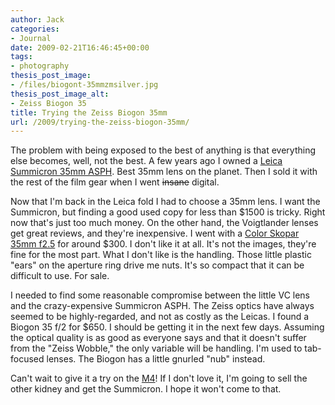 ```yaml
---
author: Jack
categories:
- Journal
date: 2009-02-21T16:46:45+00:00
tags:
- photography
thesis_post_image:
- /files/biogont-35mmzmsilver.jpg
thesis_post_image_alt:
- Zeiss Biogon 35
title: Trying the Zeiss Biogon 35mm
url: /2009/trying-the-zeiss-biogon-35mm/
---
```


The problem with being exposed to the best of anything is that everything else becomes, well, not the best. A few years ago I owned a [Leica Summicron 35mm ASPH](http://en.leica-camera.com/photography/m_system/lenses/2181.html). Best 35mm lens on the planet. Then I sold it with the rest of the film gear when I went <strike>insane</strike> digital.

Now that I'm back in the Leica fold I had to choose a 35mm lens. I want the Summicron, but finding a good used copy for less than $1500 is tricky. Right now that's just too much money. On the other hand, the Voigtlander lenses get great reviews, and they're inexpensive. I went with a [Color Skopar 35mm f2.5](http://www.amazon.com/Voigtlander-Color-Skopar-Angle-Manual-Focus/dp/B0000BZZG9) for around $300. I don't like it at all. It's not the images, they're fine for the most part. What I don't like is the handling. Those little plastic "ears" on the aperture ring drive me nuts. It's so compact that it can be difficult to use. For sale.

I needed to find some reasonable compromise between the little VC lens and the crazy-expensive Summicron ASPH. The Zeiss optics have always seemed to be highly-regarded, and not as costly as the Leicas. I found a Biogon 35 f/2 for $650. I should be getting it in the next few days. Assuming the optical quality is as good as everyone says and that it doesn't suffer from the "Zeiss Wobble," the only variable will be handling. I'm used to tab-focused lenses. The Biogon has a little gnurled "nub" instead.

Can't wait to give it a try on the [M4](https://jackbaty.com/2009/02/light-tight-box-my-ass-2/)! If I don't love it, I'm going to sell the other kidney and get the Summicron. I hope it won't come to that.